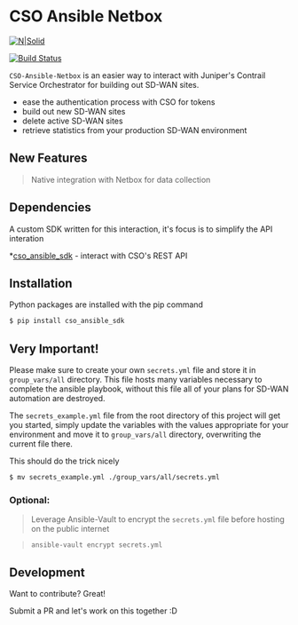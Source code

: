 # CSO Ansible Netbox

[![N|Solid](https://upload.wikimedia.org/wikipedia/commons/3/31/Juniper_Networks_logo.svg)](https://www.juniper.net/us/en/products-services/sdn/contrail/contrail-service-orchestration/)

[![Build Status](https://travis-ci.org/joemccann/dillinger.svg?branch=master)](https://travis-ci.org/joemccann/dillinger)

`CSO-Ansible-Netbox` is an easier way to interact with Juniper's Contrail Service Orchestrator for building out SD-WAN sites.

- ease the authentication process with CSO for tokens
- build out new SD-WAN sites
- delete active SD-WAN sites
- retrieve statistics from your production SD-WAN environment

## New Features

> Native integration with Netbox for data collection

## Dependencies

A custom SDK written for this interaction, it's focus is to simplify the API interation

*[cso_ansible_sdk](https://pypi.org/project/cso_ansible_sdk/) - interact with CSO's REST API

## Installation

Python packages are installed with the pip command

```sh
$ pip install cso_ansible_sdk
```

## Very Important!

Please make sure to create your own `secrets.yml` file and store it in `group_vars/all` directory. This file hosts many variables necessary to complete the ansible playbook, without this file all of your plans for SD-WAN automation are destroyed. 

The `secrets_example.yml` file from the root directory of this project will get you started, simply update the variables with the values appropriate for your environment and move it to `group_vars/all` directory, overwriting the current file there.

This should do the trick nicely

```sh
$ mv secrets_example.yml ./group_vars/all/secrets.yml
```

### Optional:
> Leverage Ansible-Vault to encrypt the `secrets.yml` file before hosting on the public internet

> `ansible-vault encrypt secrets.yml`

## Development

Want to contribute? Great!

Submit a PR and let's work on this together :D
